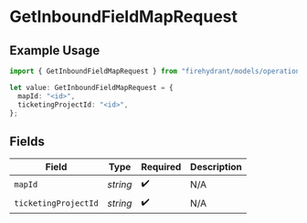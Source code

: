 # GetInboundFieldMapRequest

## Example Usage

```typescript
import { GetInboundFieldMapRequest } from "firehydrant/models/operations";

let value: GetInboundFieldMapRequest = {
  mapId: "<id>",
  ticketingProjectId: "<id>",
};
```

## Fields

| Field                | Type                 | Required             | Description          |
| -------------------- | -------------------- | -------------------- | -------------------- |
| `mapId`              | *string*             | :heavy_check_mark:   | N/A                  |
| `ticketingProjectId` | *string*             | :heavy_check_mark:   | N/A                  |